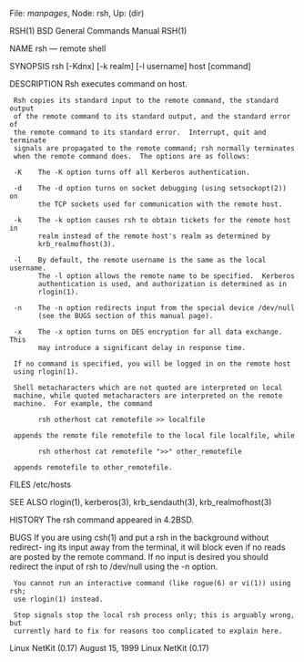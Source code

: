 File: *manpages*,  Node: rsh,  Up: (dir)

RSH(1)                    BSD General Commands Manual                   RSH(1)

NAME
     rsh — remote shell

SYNOPSIS
     rsh [-Kdnx] [-k realm] [-l username] host [command]

DESCRIPTION
     Rsh executes command on host.

     Rsh copies its standard input to the remote command, the standard output
     of the remote command to its standard output, and the standard error of
     the remote command to its standard error.  Interrupt, quit and terminate
     signals are propagated to the remote command; rsh normally terminates
     when the remote command does.  The options are as follows:

     -K    The -K option turns off all Kerberos authentication.

     -d    The -d option turns on socket debugging (using setsockopt(2)) on
           the TCP sockets used for communication with the remote host.

     -k    The -k option causes rsh to obtain tickets for the remote host in
           realm instead of the remote host's realm as determined by
           krb_realmofhost(3).

     -l    By default, the remote username is the same as the local username.
           The -l option allows the remote name to be specified.  Kerberos
           authentication is used, and authorization is determined as in
           rlogin(1).

     -n    The -n option redirects input from the special device /dev/null
           (see the BUGS section of this manual page).

     -x    The -x option turns on DES encryption for all data exchange.  This
           may introduce a significant delay in response time.

     If no command is specified, you will be logged in on the remote host
     using rlogin(1).

     Shell metacharacters which are not quoted are interpreted on local
     machine, while quoted metacharacters are interpreted on the remote
     machine.  For example, the command

           rsh otherhost cat remotefile >> localfile

     appends the remote file remotefile to the local file localfile, while

           rsh otherhost cat remotefile ">>" other_remotefile

     appends remotefile to other_remotefile.

FILES
     /etc/hosts

SEE ALSO
     rlogin(1), kerberos(3), krb_sendauth(3), krb_realmofhost(3)

HISTORY
     The rsh command appeared in 4.2BSD.

BUGS
     If you are using csh(1) and put a rsh in the background without redirect-
     ing its input away from the terminal, it will block even if no reads are
     posted by the remote command.  If no input is desired you should redirect
     the input of rsh to /dev/null using the -n option.

     You cannot run an interactive command (like rogue(6) or vi(1)) using rsh;
     use rlogin(1) instead.

     Stop signals stop the local rsh process only; this is arguably wrong, but
     currently hard to fix for reasons too complicated to explain here.

Linux NetKit (0.17)             August 15, 1999            Linux NetKit (0.17)

